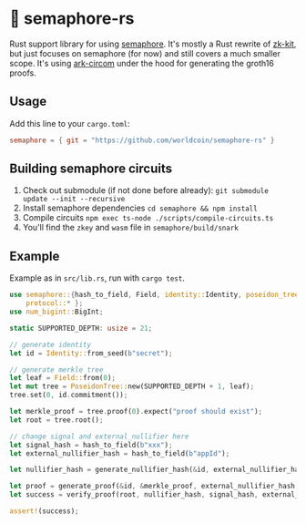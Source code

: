 # 🦀 semaphore-rs

Rust support library for using [semaphore](https://github.com/appliedzkp/semaphore). It's mostly a Rust rewrite of [zk-kit](https://github.com/appliedzkp/zk-kit), but just focuses on semaphore (for now) and still covers a much smaller scope. It's using [ark-circom](https://github.com/gakonst/ark-circom) under the hood for generating the groth16 proofs.

## Usage

Add this line to your `cargo.toml`:

```toml
semaphore = { git = "https://github.com/worldcoin/semaphore-rs" }
```

## Building semaphore circuits

1. Check out submodule (if not done before already): `git submodule update --init --recursive`
1. Install semaphore dependencies `cd semaphore && npm install`
1. Compile circuits `npm exec ts-node ./scripts/compile-circuits.ts`
1. You'll find the `zkey` and `wasm` file in `semaphore/build/snark`

## Example

Example as in `src/lib.rs`, run with `cargo test`.

```rust
use semaphore::{hash_to_field, Field, identity::Identity, poseidon_tree::PoseidonTree,
    protocol::* };
use num_bigint::BigInt;

static SUPPORTED_DEPTH: usize = 21;

// generate identity
let id = Identity::from_seed(b"secret");

// generate merkle tree
let leaf = Field::from(0);
let mut tree = PoseidonTree::new(SUPPORTED_DEPTH + 1, leaf);
tree.set(0, id.commitment());

let merkle_proof = tree.proof(0).expect("proof should exist");
let root = tree.root();

// change signal and external_nullifier here
let signal_hash = hash_to_field(b"xxx");
let external_nullifier_hash = hash_to_field(b"appId");

let nullifier_hash = generate_nullifier_hash(&id, external_nullifier_hash);

let proof = generate_proof(&id, &merkle_proof, external_nullifier_hash, signal_hash).unwrap();
let success = verify_proof(root, nullifier_hash, signal_hash, external_nullifier_hash, &proof).unwrap();

assert!(success);
```
